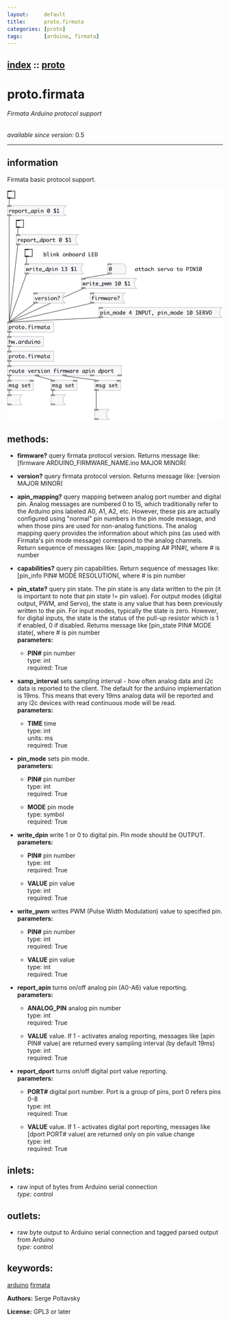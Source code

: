 ```yaml
---
layout:     default
title:      proto.firmata
categories: [proto]
tags:       [arduino, firmata]
---
```

[index](index.html) :: [proto](category_proto.html)
---

# proto.firmata

###### Firmata Arduino protocol support

*available since version:* 0.5

---


## information
Firmata basic protocol support.


[![example](../examples/img/proto.firmata.jpg)](../examples/pd/proto.firmata.pd)





## methods:

* **firmware?**
query firmata protocol version. Returns message like: [firmware
ARDUINO_FIRMWARE_NAME.ino MAJOR MINOR(<br>

* **version?**
query firmata protocol version. Returns message like: [version MAJOR MINOR(<br>

* **apin_mapping?**
query mapping between analog port number and digital pin. Analog messages are
numbered 0 to 15, which traditionally refer to the Arduino pins labeled A0, A1,
A2, etc. However, these pis are actually configured using &#34;normal&#34; pin numbers
in the pin mode message, and when those pins are used for non-analog functions.
The analog mapping query provides the information about which pins (as used
with Firmata&#39;s pin mode message) correspond to the analog channels. Return
sequence of messages like: [apin_mapping A# PIN#(, where # is number<br>

* **capabilities?**
query pin capabilities. Return sequence of messages like: [pin_info PIN# MODE
RESOLUTION(, where # is pin number<br>

* **pin_state?**
query pin state. The pin state is any data written to the pin (it is important
to note that pin state != pin value). For output modes (digital output, PWM,
and Servo), the state is any value that has been previously written to the pin.
For input modes, typically the state is zero. However, for digital inputs, the
state is the status of the pull-up resistor which is 1 if enabled, 0 if
disabled. Returns message like [pin_state PIN# MODE state(, where # is pin
number<br>
  __parameters:__
  - **PIN#** pin number<br>
    type: int <br>
    required: True <br>

* **samp_interval**
sets sampling interval - how often analog data and i2c data is reported to the
client. The default for the arduino implementation is 19ms. This means that
every 19ms analog data will be reported and any i2c devices with read
continuous mode will be read.<br>
  __parameters:__
  - **TIME** time<br>
    type: int <br>
    units: ms <br>
    required: True <br>

* **pin_mode**
sets pin mode.<br>
  __parameters:__
  - **PIN#** pin number<br>
    type: int <br>
    required: True <br>

  - **MODE** pin mode<br>
    type: symbol <br>
    required: True <br>

* **write_dpin**
write 1 or 0 to digital pin. Pin mode should be OUTPUT.<br>
  __parameters:__
  - **PIN#** pin number<br>
    type: int <br>
    required: True <br>

  - **VALUE** pin value<br>
    type: int <br>
    required: True <br>

* **write_pwm**
writes PWM (Pulse Width Modulation) value to specified pin.<br>
  __parameters:__
  - **PIN#** pin number<br>
    type: int <br>
    required: True <br>

  - **VALUE** pin value<br>
    type: int <br>
    required: True <br>

* **report_apin**
turns on/off analog pin (A0-A6) value reporting.<br>
  __parameters:__
  - **ANALOG_PIN** analog pin number<br>
    type: int <br>
    required: True <br>

  - **VALUE** value. If 1 - activates analog reporting, messages like [apin PIN# value( are returned every sampling interval (by default 19ms)<br>
    type: int <br>
    required: True <br>

* **report_dport**
turns on/off digital port value reporting.<br>
  __parameters:__
  - **PORT#** digital port number. Port is a group of pins, port 0 refers pins 0-8<br>
    type: int <br>
    required: True <br>

  - **VALUE** value. If 1 - activates digital port reporting, messages like [dport PORT# value( are returned only on pin value change<br>
    type: int <br>
    required: True <br>






## inlets:

* raw input of bytes from Arduino serial connection<br>
_type:_ control



## outlets:

* raw byte output to Arduino serial connection and tagged parsed output from Arduino<br>
_type:_ control



## keywords:

[arduino](keywords/arduino.html)
[firmata](keywords/firmata.html)






**Authors:** Serge Poltavsky




**License:** GPL3 or later





